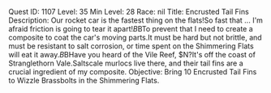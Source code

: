 Quest ID: 1107
Level: 35
Min Level: 28
Race: nil
Title: Encrusted Tail Fins
Description: Our rocket car is the fastest thing on the flats!So fast that ... I'm afraid friction is going to tear it apart!$B$BTo prevent that I need to create a composite to coat the car's moving parts.It must be hard but not brittle, and must be resistant to salt corrosion, or time spent on the Shimmering Flats will eat it away.$B$BHave you heard of the Vile Reef, $N?It's off the coast of Stranglethorn Vale.Saltscale murlocs live there, and their tail fins are a crucial ingredient of my composite.
Objective: Bring 10 Encrusted Tail Fins to Wizzle Brassbolts in the Shimmering Flats.
